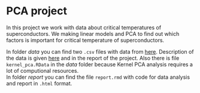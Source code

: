 # PCA project

In this project we work with data about critical temperatures of superconductors. We making linear models and PCA to find out which factors is important for critical temperature of superconductors.  
  
In folder *data* you can find two `.csv` files with data from [here](https://archive.ics.uci.edu/ml/machine-learning-databases/00464/superconduct.zi). Description of the data is given [here](https://archive.ics.uci.edu/ml/datasets/Superconductivty+Data#) and in the report of the project. Also there is file `kernel_pca.RData` in the *data* folder because Kernel PCA analysis requires a lot of computional resources.  
In folder *report* you can find the file `report.rmd` with code for data analysis and report in `.html` format.

